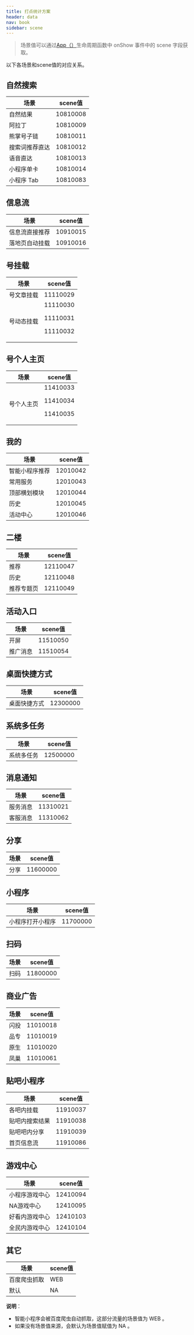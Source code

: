 ```yaml
---
title: 打点统计方案
header: data
nav: book
sidebar: scene
---
```

> 场景值可以通过<a href="http://smartprogram.baidu.com/docs/develop/framework/app_service_register/#App/">App（）</a>生命周期函数中 onShow 事件中的 scene 字段获取。

以下各场景和scene值的对应关系。

## 自然搜索

|场景|	scene值|
|---|---|
|自然结果|	10810008|
|阿拉丁|	10810009|
|熊掌号子链|10810011|
|搜索词推荐直达|	10810012|
|语音直达|	10810013|
|小程序单卡|	10810014|
|小程序 Tab|10810083|

## 信息流	

|场景|	scene值|
|---|---|
|信息流直接推荐|	10910015|
|落地页自动挂载	|10910016|

## 号挂载 	

|场景|	scene值|
|---|---|
|号文章挂载	|11110029|
|号动态挂载	|11110030<p>11110031<p>11110032|
## 号个人主页	

|场景|	scene值|
|---|---|
|号个人主页	|11410033<p>11410034<p>11410035|
## 我的	

|场景|	scene值|
|---|---|
|智能小程序推荐|	12010042|
|常用服务|	12010043|
|顶部横划模块|	12010044|
|历史|	12010045|
|活动中心|	12010046|
## 二楼	

|场景|	scene值|
|---|---|
|推荐|	12110047|
|历史|	12110048|
|推荐专题页|	12110049|
## 活动入口	


|场景|	scene值|
|---|---|
|开屏	|11510050|
|推广消息|	11510054|

## 桌面快捷方式	 

|场景|	scene值|
|---|---|
|桌面快捷方式|	12300000|

## 系统多任务	

|场景|	scene值|
|---|---|
|系统多任务|	12500000|
## 消息通知	

|场景|	scene值|
|---|---|
|服务消息|	11310021|
|客服消息|	11310062|
## 分享	

|场景|	scene值|
|---|---|
|分享|	11600000|
## 小程序	

|场景|	scene值|
|---|---|
|小程序打开小程序|11700000|
## 扫码	

|场景|	scene值|
|---|---|
|扫码|	11800000|
## 商业广告	

|场景|	scene值|
|---|---|
|闪投|	11010018|
|品专|	11010019|
|原生	|11010020|
|凤巢|	11010061|
## 贴吧小程序	

|场景|	scene值|
|---|---|
|各吧内挂载|	11910037|
|贴吧内搜索结果|	11910038|
|贴吧吧内分享|	11910039|
|首页信息流|11910086|

## 游戏中心	

|场景|	scene值|
|---|---|
|小程序游戏中心|12410094|
|NA游戏中心|12410095|
|好看内游戏中心|12410103|
|全民内游戏中心|12410104|

## 其它	

|场景|scene值|
|---|---|
|百度爬虫抓取|WEB|
|默认|NA|

**说明**：
* 智能小程序会被百度爬虫自动抓取，这部分流量的场景值为 WEB 。
* 如果没有场景值来源，会默认为场景值赋值为 NA 。